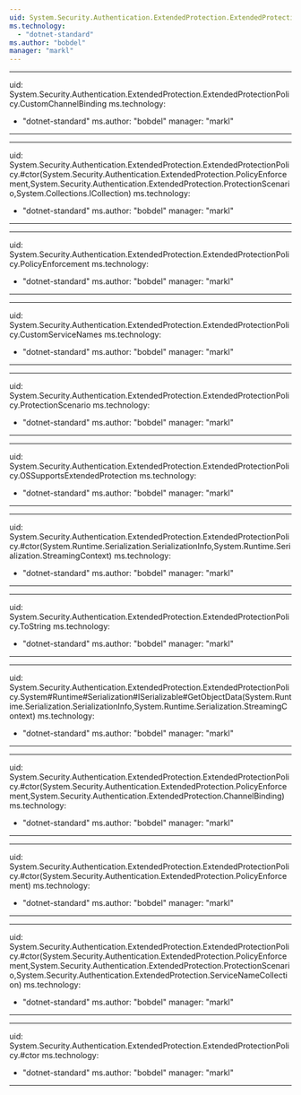 ```yaml
---
uid: System.Security.Authentication.ExtendedProtection.ExtendedProtectionPolicy
ms.technology: 
  - "dotnet-standard"
ms.author: "bobdel"
manager: "markl"
---
```


---
uid: System.Security.Authentication.ExtendedProtection.ExtendedProtectionPolicy.CustomChannelBinding
ms.technology: 
  - "dotnet-standard"
ms.author: "bobdel"
manager: "markl"
---

---
uid: System.Security.Authentication.ExtendedProtection.ExtendedProtectionPolicy.#ctor(System.Security.Authentication.ExtendedProtection.PolicyEnforcement,System.Security.Authentication.ExtendedProtection.ProtectionScenario,System.Collections.ICollection)
ms.technology: 
  - "dotnet-standard"
ms.author: "bobdel"
manager: "markl"
---

---
uid: System.Security.Authentication.ExtendedProtection.ExtendedProtectionPolicy.PolicyEnforcement
ms.technology: 
  - "dotnet-standard"
ms.author: "bobdel"
manager: "markl"
---

---
uid: System.Security.Authentication.ExtendedProtection.ExtendedProtectionPolicy.CustomServiceNames
ms.technology: 
  - "dotnet-standard"
ms.author: "bobdel"
manager: "markl"
---

---
uid: System.Security.Authentication.ExtendedProtection.ExtendedProtectionPolicy.ProtectionScenario
ms.technology: 
  - "dotnet-standard"
ms.author: "bobdel"
manager: "markl"
---

---
uid: System.Security.Authentication.ExtendedProtection.ExtendedProtectionPolicy.OSSupportsExtendedProtection
ms.technology: 
  - "dotnet-standard"
ms.author: "bobdel"
manager: "markl"
---

---
uid: System.Security.Authentication.ExtendedProtection.ExtendedProtectionPolicy.#ctor(System.Runtime.Serialization.SerializationInfo,System.Runtime.Serialization.StreamingContext)
ms.technology: 
  - "dotnet-standard"
ms.author: "bobdel"
manager: "markl"
---

---
uid: System.Security.Authentication.ExtendedProtection.ExtendedProtectionPolicy.ToString
ms.technology: 
  - "dotnet-standard"
ms.author: "bobdel"
manager: "markl"
---

---
uid: System.Security.Authentication.ExtendedProtection.ExtendedProtectionPolicy.System#Runtime#Serialization#ISerializable#GetObjectData(System.Runtime.Serialization.SerializationInfo,System.Runtime.Serialization.StreamingContext)
ms.technology: 
  - "dotnet-standard"
ms.author: "bobdel"
manager: "markl"
---

---
uid: System.Security.Authentication.ExtendedProtection.ExtendedProtectionPolicy.#ctor(System.Security.Authentication.ExtendedProtection.PolicyEnforcement,System.Security.Authentication.ExtendedProtection.ChannelBinding)
ms.technology: 
  - "dotnet-standard"
ms.author: "bobdel"
manager: "markl"
---

---
uid: System.Security.Authentication.ExtendedProtection.ExtendedProtectionPolicy.#ctor(System.Security.Authentication.ExtendedProtection.PolicyEnforcement)
ms.technology: 
  - "dotnet-standard"
ms.author: "bobdel"
manager: "markl"
---

---
uid: System.Security.Authentication.ExtendedProtection.ExtendedProtectionPolicy.#ctor(System.Security.Authentication.ExtendedProtection.PolicyEnforcement,System.Security.Authentication.ExtendedProtection.ProtectionScenario,System.Security.Authentication.ExtendedProtection.ServiceNameCollection)
ms.technology: 
  - "dotnet-standard"
ms.author: "bobdel"
manager: "markl"
---

---
uid: System.Security.Authentication.ExtendedProtection.ExtendedProtectionPolicy.#ctor
ms.technology: 
  - "dotnet-standard"
ms.author: "bobdel"
manager: "markl"
---
